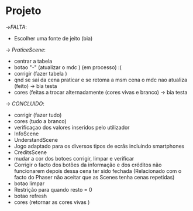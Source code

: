 # Projeto
->*FALTA*:
* Escolher uma fonte de jeito (bia) 

-> *PraticeScene*:

* centrar a tabela 
* botao "-" (atualizar o mdc )  (em processo) :( 
* corrigir (fazer tabela ) 
* qnd se sai da cena praticar e se retoma a msm cena  o mdc nao atualiza (feito) -> bia testa 
* cores (feitas a trocar alternadamente (cores vivas e branco) -> bia testa 
 



-> *CONCLUIDO*:
* corrigir (fazer tudo)
* cores (tudo a branco) 
* verificaçao dos valores inseridos pelo utilizador     
* InfoScene 
* UnderstandScene
* Jogo adaptado para os diversos tipos de ecrãs incluindo smartphones
*  CreditsScene
*  mudar a cor dos botoes corrigir, limpar e verificar
* Corrigir o facto dos botões da informação e dos créditos não funcionarem depois dessa cena ter sido fechada (Relacionado com o facto do Phaser não aceitar que as Scenes tenha cenas repetidas) 
* botao limpar 
* Restrição para quando resto = 0 
* botao refresh
* cores (retornar as cores vivas )


